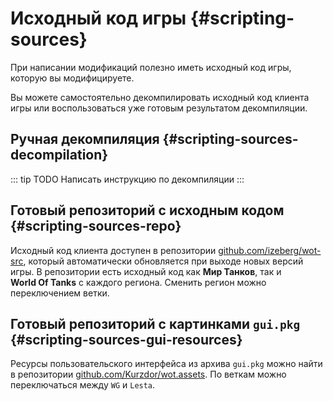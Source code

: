 # Исходный код игры {#scripting-sources}

При написании модификаций полезно иметь исходный код игры, которую вы модифицируете.

Вы можете самостоятельно декомпилировать исходный код клиента игры или воспользоваться уже готовым результатом декомпиляции.

## Ручная декомпиляция {#scripting-sources-decompilation}

::: tip TODO
Написать инструкцию по декомпиляции
:::

## Готовый репозиторий с исходным кодом {#scripting-sources-repo}

Исходный код клиента доступен в репозитории [github.com/izeberg/wot-src](https://github.com/izeberg/wot-src), который автоматически обновляется при выходе новых версий игры. В репозитории есть исходный код как **Мир Танков**, так и **World&nbsp;Of&nbsp;Tanks** с каждого региона. Сменить регион можно переключением ветки.

## Готовый репозиторий с картинками `gui.pkg` {#scripting-sources-gui-resources}

Ресурсы пользовательского интерфейса из архива `gui.pkg` можно найти в репозитории [github.com/Kurzdor/wot.assets](https://github.com/Kurzdor/wot.assets). По веткам можно переключаться между `WG` и `Lesta`.


